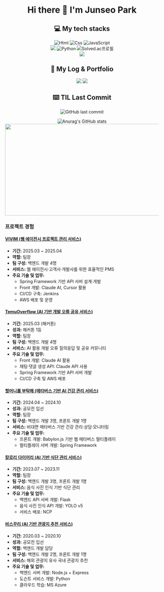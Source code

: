 
<h1 align="center">Hi there 👋 I'm Junseo Park</h1>

<h2 align="center">💻 My tech stacks</h2>

<p align="center">
  <img alt="Html" src="https://img.shields.io/badge/HTML5-E34F26.svg?&style=for-the-badge&logo=HTML5&logoColor=white"/>
  <img alt="Css" src="https://img.shields.io/badge/CSS3-1572B6.svg?&style=for-the-badge&logo=CSS3&logoColor=white"/>
  <img alt="JavaScript" src="https://img.shields.io/badge/JavaScriipt-F7DF1E.svg?&style=for-the-badge&logo=JavaScript&logoColor=black"/>
  <br>
  <img src="https://img.shields.io/badge/spring-6DB33F?style=for-the-badge&logo=spring&logoColor=white">
  <img alt="Python" src="https://img.shields.io/badge/Python-3776AB.svg?&style=for-the-badge&logo=Python&logoColor=white"/>
  <img src="http://mazassumnida.wtf/api/mini/generate_badge?boj=ppp9177" alt="Solved.ac프로필"/>
  <br>
  <img src="https://img.shields.io/badge/WebAssembly-20232a.svg?style=for-the-badge&logo=webassembly&logoColor=654FF0"/>
</p>

<!-- ![Top Langs](https://github-readme-stats-sigma-five.vercel.app/api/top-langs/?username=HoyiTT&show_icons=true&theme=radical) -->

<h2 align="center">📖 My Log & Portfolio </h2>
<p align="center">
  <a href="https://jspark33.tistory.com"><img src="https://img.shields.io/badge/HoyiTT-E5511E?style=flat-square&logo=Tistory&logoColor=white"/></a>
  <a href="https://hoyitt.notion.site/80609dd5c3f240e79667424b2cdf4ba2?pvs=4"><img src="https://img.shields.io/badge/HoyiTT-ffffff?style=flat-square&logo=notion&logoColor=black"/></a>
</p>

<h2 align="center">⌨️ TIL Last Commit</h2>
<p align="center">
  <img src="https://img.shields.io/github/last-commit/PoroGramr/TIL" alt="GitHub last commit"/>
</p>

<p align="center">
  <img src="https://github-readme-stats-sigma-five.vercel.app/api?username=PoroGramr&show_icons=true&theme=radical" alt="Anurag's GitHub stats"/>
  <a href="https://github.com/devxb/gitanimals">
<img
  src="https://render.gitanimals.org/farms/PoroGramr"
  width="600"
  height="300"
/>
</a>
</p>


### 프로젝트 경험

#### [VIVIM (웹 에이전시 프로젝트 관리 서비스)](https://github.com/PoroGramr/KDEV4-VIVIM-BE)
- **기간:** 2025.03 ~ 2025.04  
- **역할:** 팀장  
- **팀 구성:** 백엔드 개발 4명  
- **서비스:** 웹 에이전시·고객사·개발사를 위한 효율적인 PMS  
- **주요 기술 및 업무:**  
  - Spring Framework 기반 API 서버 설계·개발  
  - Front 개발: Claude AI, Cursor 활용  
  - CI/CD 구축: Jenkins  
  - AWS 배포 및 운영  

#### [TemuOverflow (AI 기반 개발 오류 공유 서비스)](https://github.com/PoroGramr/hackerthon4-TemuOverflow)
- **기간:** 2025.03 (해커톤)  
- **성과:** 해커톤 1등  
- **역할:** 팀장  
- **팀 구성:** 백엔드 개발 4명  
- **서비스:** AI 활용 개발 오류 질의응답 및 공유 커뮤니티  
- **주요 기술 및 업무:**  
  - Front 개발: Claude AI 활용  
  - 채팅·댓글 생성 API: Claude API 사용  
  - Spring Framework 기반 API 서버 개발  
  - CI/CD 구축 및 AWS 배포  

#### [할머니를 부탁해 (메타버스 기반 AI 건강 관리 서비스)](https://github.com/brianhhy/LSPT)
- **기간:** 2024.04 ~ 2024.10  
- **성과:** 공모전 입선  
- **역할:** 팀장  
- **팀 구성:** 백엔드 개발 3명, 프론트 개발 1명  
- **서비스:** 비대면 메타버스 기반 건강 관리·상담·모니터링  
- **주요 기술 및 업무:**  
  - 프론트 개발: Babylon.js 기반 웹 메타버스 멀티플레이  
  - 멀티플레이 서버 개발: Spring Framework  

#### [칼로리 다이어리 (AI 기반 식단 관리 서비스)](https://github.com/PoroGramr/2023_Calorie_Diary)
- **기간:** 2023.07 ~ 2023.11  
- **역할:** 팀장  
- **팀 구성:** 백엔드 개발 3명, 프론트 개발 1명  
- **서비스:** 음식 사진 인식 기반 식단 관리  
- **주요 기술 및 업무:**  
  - 백엔드 API 서버 개발: Flask  
  - 음식 사진 인식 API 개발: YOLO v5  
  - 서비스 배포: NCP  

#### [비스꾸리 (AI 기반 관광지 추천 서비스)](https://github.com/hjs1212/2020_hanium_Ai_Tour)
- **기간:** 2020.03 ~ 2020.10  
- **성과:** 공모전 입선  
- **역할:** 백엔드 개발 담당  
- **팀 구성:** 백엔드 개발 2명, 프론트 개발 1명  
- **서비스:** 해외 관광지 유사 국내 관광지 추천  
- **주요 기술 및 업무:**  
  - 백엔드 서버 개발: Node.js + Express  
  - 도슨트 서비스 개발: Python  
  - 클라우드 학습: MS Azure  



<!--
**HoyiTT/HoyiTT** is a ✨ _special_ ✨ repository because its `README.md` (this file) appears on your GitHub profile.

Here are some ideas to get you started:

- 🔭 I’m currently working on ...
- 🌱 I’m currently learning ...
- 👯 I’m looking to collaborate on ...
- 🤔 I’m looking for help with ...
- 💬 Ask me about ...
- 📫 How to reach me: ...
- 😄 Pronouns: ...
- ⚡ Fun fact: ...
-->

